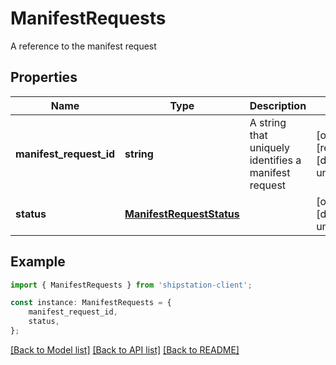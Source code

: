 # ManifestRequests

A reference to the manifest request

## Properties

Name | Type | Description | Notes
------------ | ------------- | ------------- | -------------
**manifest_request_id** | **string** | A string that uniquely identifies a manifest request | [optional] [readonly] [default to undefined]
**status** | [**ManifestRequestStatus**](ManifestRequestStatus.md) |  | [optional] [default to undefined]

## Example

```typescript
import { ManifestRequests } from 'shipstation-client';

const instance: ManifestRequests = {
    manifest_request_id,
    status,
};
```

[[Back to Model list]](../README.md#documentation-for-models) [[Back to API list]](../README.md#documentation-for-api-endpoints) [[Back to README]](../README.md)
